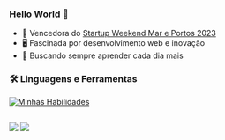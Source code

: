 ### Hello World 👋

- 🥇 Vencedora do [Startup Weekend Mar e Portos 2023](https://drive.google.com/file/d/1XnFgbpU4xbvcmISu_0VkFV4RbzE_iUBJ/view)
- 🖥️ Fascinada por desenvolvimento web e inovação
- 🚀 Buscando sempre aprender cada dia mais

### 🛠️ Linguagens e Ferramentas  
[![Minhas Habilidades](https://skillicons.dev/icons?i=html,css,java,spring,figma,py
)](https://skillicons.dev)
          
##

<div>
  <a href="https://www.instagram.com/dudaidp/" target="_blank"><img src="https://img.shields.io/badge/-Instagram-5d52cb?style=for-the-badge&logo=instagram&logoColor=white" target="_blank"></a>
   <a href="www.linkedin.com/in/eduarda-fonseca-3a0b44234" target="_blank"><img src="https://img.shields.io/badge/-LinkedIn-%230077B5?style=for-the-badge&logo=linkedin&logoColor=white" target="_blank"  </a> 
</div>
